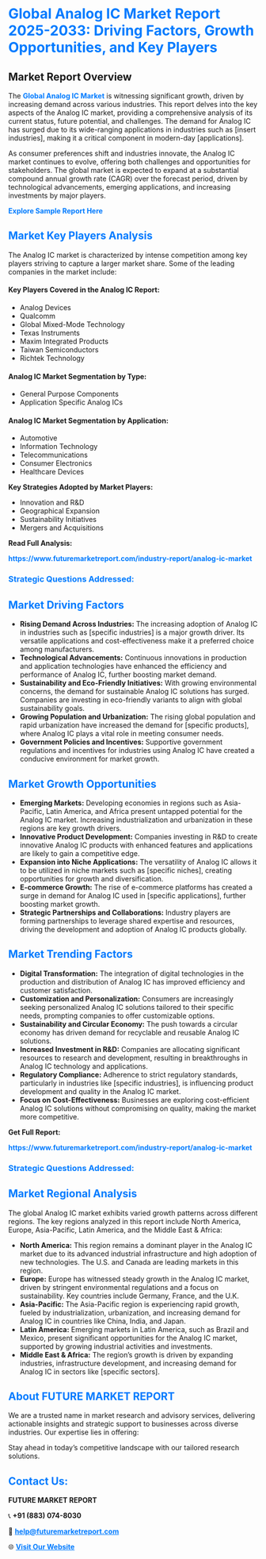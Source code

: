 <h1 style="color: #007BFF;">Global Analog IC Market Report 2025-2033: Driving Factors, Growth Opportunities, and Key Players</h1>

<section id="overview">
<h2>Market Report Overview</h2>
<p>The <a href="https://www.futuremarketreport.com/industry-report/analog-ic-market" style="color: #007BFF; text-decoration: none;"><strong>Global Analog IC Market</strong></a> is witnessing significant growth, driven by increasing demand across various industries. This report delves into the key aspects of the Analog IC market, providing a comprehensive analysis of its current status, future potential, and challenges. The demand for Analog IC has surged due to its wide-ranging applications in industries such as [insert industries], making it a critical component in modern-day [applications].</p>
<p>As consumer preferences shift and industries innovate, the Analog IC market continues to evolve, offering both challenges and opportunities for stakeholders. The global market is expected to expand at a substantial compound annual growth rate (CAGR) over the forecast period, driven by technological advancements, emerging applications, and increasing investments by major players.</p>
</section>

<section id="overview">
<p><a href="https://www.futuremarketreport.com/request-sample/reportId=75183" style="color: #007BFF; text-decoration: none;"><strong>Explore Sample Report Here</strong></a></p>
</section>

<section id="key-players">
<h2 style="color: #007BFF;">Market Key Players Analysis</h2>
<p>The Analog IC market is characterized by intense competition among key players striving to capture a larger market share. Some of the leading companies in the market include:</p>
<h4>Key Players Covered in the Analog IC Report:</h4>
<ul><li>Analog Devices</li><li>Qualcomm</li><li>Global Mixed-Mode Technology</li><li>Texas Instruments</li><li>Maxim Integrated Products</li><li>Taiwan Semiconductors</li><li>Richtek Technology</li></ul>
<h4>Analog IC Market Segmentation by Type:</h4>
<ul><li>General Purpose Components</li><li>Application Specific Analog ICs</li></ul>

<h4>Analog IC Market Segmentation by Application:</h4>
<ul><li>Automotive</li><li>Information Technology</li><li>Telecommunications</li><li>Consumer Electronics</li><li>Healthcare Devices</li></ul>
<p><strong>Key Strategies Adopted by Market Players:</strong></p>
<ul>
<li>Innovation and R&D</li>
<li>Geographical Expansion</li>
<li>Sustainability Initiatives</li>
<li>Mergers and Acquisitions</li>
</ul>
</section>

<section>
<p><strong>Read Full Analysis: </strong></p><a href="https://www.futuremarketreport.com/industry-report/analog-ic-market" style="color: #007BFF; text-decoration: none;"><strong>https://www.futuremarketreport.com/industry-report/analog-ic-market</strong></a>
<h3 style="color: #007BFF;">Strategic Questions Addressed:</h3>
</section>

<section id="driving-factors">
<h2 style="color: #007BFF;">Market Driving Factors</h2>
<ul>
<li><strong>Rising Demand Across Industries:</strong> The increasing adoption of Analog IC in industries such as [specific industries] is a major growth driver. Its versatile applications and cost-effectiveness make it a preferred choice among manufacturers.</li>
<li><strong>Technological Advancements:</strong> Continuous innovations in production and application technologies have enhanced the efficiency and performance of Analog IC, further boosting market demand.</li>
<li><strong>Sustainability and Eco-Friendly Initiatives:</strong> With growing environmental concerns, the demand for sustainable Analog IC solutions has surged. Companies are investing in eco-friendly variants to align with global sustainability goals.</li>
<li><strong>Growing Population and Urbanization:</strong> The rising global population and rapid urbanization have increased the demand for [specific products], where Analog IC plays a vital role in meeting consumer needs.</li>
<li><strong>Government Policies and Incentives:</strong> Supportive government regulations and incentives for industries using Analog IC have created a conducive environment for market growth.</li>
</ul>
</section>

<section id="growth-opportunities">
<h2 style="color: #007BFF;">Market Growth Opportunities</h2>
<ul>
<li><strong>Emerging Markets:</strong> Developing economies in regions such as Asia-Pacific, Latin America, and Africa present untapped potential for the Analog IC market. Increasing industrialization and urbanization in these regions are key growth drivers.</li>
<li><strong>Innovative Product Development:</strong> Companies investing in R&D to create innovative Analog IC products with enhanced features and applications are likely to gain a competitive edge.</li>
<li><strong>Expansion into Niche Applications:</strong> The versatility of Analog IC allows it to be utilized in niche markets such as [specific niches], creating opportunities for growth and diversification.</li>
<li><strong>E-commerce Growth:</strong> The rise of e-commerce platforms has created a surge in demand for Analog IC used in [specific applications], further boosting market growth.</li>
<li><strong>Strategic Partnerships and Collaborations:</strong> Industry players are forming partnerships to leverage shared expertise and resources, driving the development and adoption of Analog IC products globally.</li>
</ul>
</section>

<section id="trending-factors">
<h2 style="color: #007BFF;">Market Trending Factors</h2>
<ul>
<li><strong>Digital Transformation:</strong> The integration of digital technologies in the production and distribution of Analog IC has improved efficiency and customer satisfaction.</li>
<li><strong>Customization and Personalization:</strong> Consumers are increasingly seeking personalized Analog IC solutions tailored to their specific needs, prompting companies to offer customizable options.</li>
<li><strong>Sustainability and Circular Economy:</strong> The push towards a circular economy has driven demand for recyclable and reusable Analog IC solutions.</li>
<li><strong>Increased Investment in R&D:</strong> Companies are allocating significant resources to research and development, resulting in breakthroughs in Analog IC technology and applications.</li>
<li><strong>Regulatory Compliance:</strong> Adherence to strict regulatory standards, particularly in industries like [specific industries], is influencing product development and quality in the Analog IC market.</li>
<li><strong>Focus on Cost-Effectiveness:</strong> Businesses are exploring cost-efficient Analog IC solutions without compromising on quality, making the market more competitive.</li>
</ul>
</section>

<section>
<p><strong>Get Full Report: </strong></p><a href="https://www.futuremarketreport.com/industry-report/analog-ic-market" style="color: #007BFF; text-decoration: none;"><strong>https://www.futuremarketreport.com/industry-report/analog-ic-market</strong></a>
<h3 style="color: #007BFF;">Strategic Questions Addressed:</h3>
</section>


<section id="regional-analysis">
<h2 style="color: #007BFF;">Market Regional Analysis</h2>
<p>The global Analog IC market exhibits varied growth patterns across different regions. The key regions analyzed in this report include North America, Europe, Asia-Pacific, Latin America, and the Middle East & Africa:</p>
<ul>
<li><strong>North America:</strong> This region remains a dominant player in the Analog IC market due to its advanced industrial infrastructure and high adoption of new technologies. The U.S. and Canada are leading markets in this region.</li>
<li><strong>Europe:</strong> Europe has witnessed steady growth in the Analog IC market, driven by stringent environmental regulations and a focus on sustainability. Key countries include Germany, France, and the U.K.</li>
<li><strong>Asia-Pacific:</strong> The Asia-Pacific region is experiencing rapid growth, fueled by industrialization, urbanization, and increasing demand for Analog IC in countries like China, India, and Japan.</li>
<li><strong>Latin America:</strong> Emerging markets in Latin America, such as Brazil and Mexico, present significant opportunities for the Analog IC market, supported by growing industrial activities and investments.</li>
<li><strong>Middle East & Africa:</strong> The region’s growth is driven by expanding industries, infrastructure development, and increasing demand for Analog IC in sectors like [specific sectors].</li>
</ul>
</section>

<footer>
<h2 style="color: #007BFF;">About FUTURE MARKET REPORT</h2>
<p>We are a trusted name in market research and advisory services, delivering actionable insights and strategic support to businesses across diverse industries. Our expertise lies in offering:</p>

<p>Stay ahead in today’s competitive landscape with our tailored research solutions.</p>

<h2 style="color: #007BFF;">Contact Us:</h2>
<p><strong>FUTURE MARKET REPORT</strong></p>
<p>📞 <strong>+91 (883) 074-8030</strong></p>
<p>📧 <strong><a href="mailto:help@futuremarketreport.com" style="color: #007BFF;">help@futuremarketreport.com</a></strong></p>
<p>🌐 <strong><a href="https://www.futuremarketreport.com/" style="color: #007BFF;">Visit Our Website</a></strong></p>
</footer>